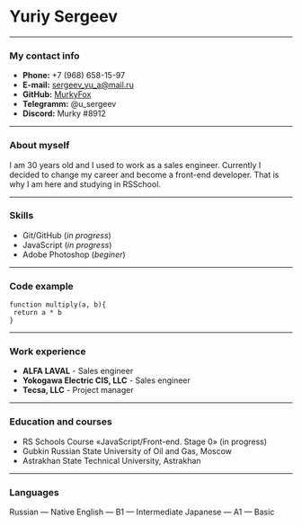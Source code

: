 # Yuriy Sergeev
---
### My contact info
* **Phone:** +7 (968) 658-15-97
* **E-mail:** sergeev_yu_a@mail.ru
* **GitHub:** [MurkyFox](https://github.com/MurkyFox)
* **Telegramm:** @u_sergeev
* **Discord:** Murky \#8912
---
### About myself
I am 30 years old and I used to work as a sales engineer. Currently I decided to change my career and become a front-end developer. That is why I am here and studying in RSSchool.

---
### Skills
* Git/GitHub (_in progress_)
* JavaScript (_in progress_)
* Adobe Photoshop (_beginer_)
---
### Code example

```
function multiply(a, b){
 return a * b
}
```
---
### Work experience
* **ALFA LAVAL** - Sales engineer
* **Yokogawa Electric CIS, LLC** - Sales engineer
* **Tecsa, LLC** - Project manager

---
### Education and courses
* RS Schools Course «JavaScript/Front-end. Stage 0» (in progress)
* Gubkin Russian State University of Oil and Gas, Moscow
* Astrakhan State Technical University, Astrakhan
---
### Languages
Russian — Native
English — B1 — Intermediate
Japanese — A1 — Basic